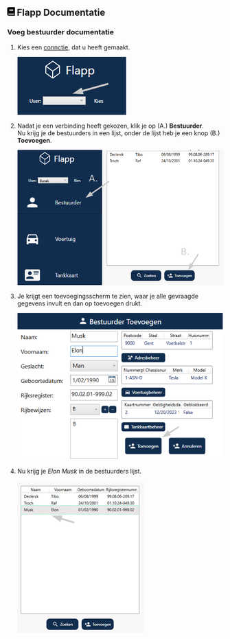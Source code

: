 ## <img src='Images/book.svg' height=20/> Flapp Documentatie

### Voeg bestuurder documentatie

1. Kies een [connctie](https://github.com/Bataklik/Project_Flapp/wiki/ConnectieStrDoc.md), dat u heeft gemaakt.

   ![VoegBest1](Images/voegBest1.png)

2. Nadat je een verbinding heeft gekozen, klik je op (A.) **Bestuurder**.
   <br>Nu krijg je de bestuurders in een lijst, onder de lijst heb je een knop (B.) **Toevoegen**.

   ![VoegBest2](Images/voegBest2.png)

3. Je krijgt een toevoegingsscherm te zien, waar je alle gevraagde gegevens invult en dan op toevoegen drukt.

   ![VoegBest3](Images/voegBest3.png)

4. Nu krijg je _Elon Musk_ in de bestuurders lijst.

   ![VoegBest4](Images/voegBest4.png)
